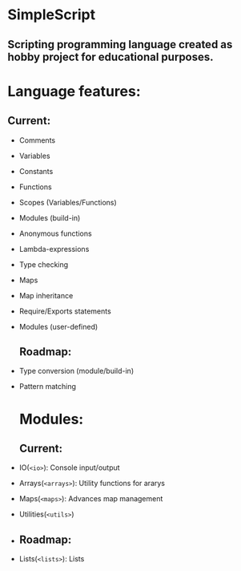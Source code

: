 # SimpleScript

## Scripting programming language created as hobby project for educational purposes.

# Language features:

## Current:

* Comments
* Variables
* Constants
* Functions
* Scopes \(Variables/Functions\)
* Modules \(build-in\)
* Anonymous functions
* Lambda-expressions
* Type checking
* Maps
* Map inheritance
* Require/Exports statements
* Modules \(user-defined\)
  ## Roadmap:
* Type conversion \(module/build-in\)
* Pattern matching
  # Modules:

  ## Current:
* IO\(`<io>`\): Console input/output
* Arrays\(`<arrays>`\): Utility functions for ararys
* Maps\(`<maps>`\): Advances map management
* Utilities\(`<utils>`\)
* ## Roadmap:
* Lists\(`<lists>`\): Lists



